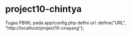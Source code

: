 # project10-chintya
Tugas PBWL
pada app/config.php defini url:
define("URL", "http://localhost/project10-cnayang");
